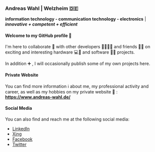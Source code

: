 ### Andreas Wahl | Welzheim :de:  

**information technology - communication technology - electronics** |
***innovative + competent + efficient***

#### Welcome to my GitHub profile 👋
I'm here to collaborate 👯 with other developers 👨‍💻👩‍💻 and friends 👨👩 on exciting and interesting hardware 💻🔌 and software 💾📀 projects.

In addition ➕ , I will occasionally publish some of my own projects here.

#### Private Website
You can find more information ℹ️ about me, my professional activity and career, as well as my hobbies on my private website 🔗 :
**https://www.andreas-wahl.de/**

#### Social Media
You can also find and reach me at the following social media:

- [LinkedIn](https://www.linkedin.com/in/andreas-wahl-welzheim)
- [Xing](https://www.xing.com/profile/Andreas_Wahl14)
- [Facebook](https://www.facebook.com/AndyWHM)
- [Twitter](https://twitter.com/AndyWHM)
 

<!--
**Andreas-Wahl/Andreas-Wahl** is a ✨ _special_ ✨ repository because its `README.md` (this file) appears on your GitHub profile.

Here are some ideas to get you started:

- 🔭 I’m currently working on ...
- 🌱 I’m currently learning ...
- 👯 I’m looking to collaborate on ...
- 🤔 I’m looking for help with ...
- 💬 Ask me about ...
- 📫 How to reach me: ...
- 😄 Pronouns: ...
- ⚡ Fun fact: ...
-->
